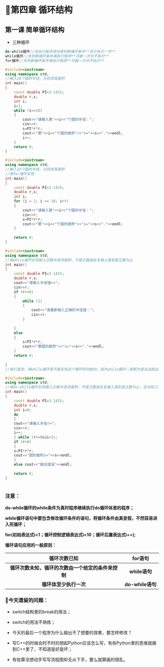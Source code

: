 # 🥩第四章 循环结构

## 第一课 简单循环结构

- 三种循环

```c++
do-while循环//先执行程序语句再判断循环条件**至少执行一次**
while循环//先判断循环条件再执行程序**可能一次也不执行**
for循环//先判断循环条件再执行程序**可能一次也不执行**
```

```C++
#include<iostream>
using namespace std;
//输入10个圆的半径，分别求其面积
int main()
{
    const double PI=3.1415;
    double r,s;
    int i;
    i=1;
    while (i<=10)
    {
        cout<<"请输入第"<<i<<"个圆的半径：";
        cin>>r;
        s=PI*r*r;
        cout<<"第"<<i<<"个圆的面积"<<"s="<<s<<"."<<endl;
        i++;
    }
    return 0;
}
```

```C++
#include<iostream>
using namespace std;
//输入10个圆的半径，分别求其面积
//用for循环实现
int main()
{
    const double PI=3.1415;
    double r,s;
    int i;
    for (i = 1; i <= 10; i++)
    {
        cout<<"请输入第"<<i<<"个圆的半径：";
        cin>>r;
        s=PI*r*r;
        cout<<"第"<<i<<"个圆的面积"<<"s="<<s<<"."<<endl;
    }
    
    return 0;
}
```

```C++
#include<iostream>
using namespace std;
//用while循环实现输入正数半径求面积，不是正数就反复输入直到是正数为止
int main()
{
    const double PI=3.1415;
    double r,s;
    cout<<"请输入半径值r=";
    cin>>r;
    if (r<=0)
    {
        while (1)
        {
            cout<<"请重新输入正确的半径值：";
            cin>>r;
        }
        
    }
    else
    {
        s=PI*r*r;
        cout<<"第圆的面积"<<"s="<<s<<"."<<endl;
    }
    return 0;
    
}
//我们发现，用while循环是不能实现这个循环的功能的，因为while循环一直都为真没法跳出来
```

```C++
#include<iostream>
using namespace std;
//用do-while循环实现输入正数半径求面积，不是正数就反复输入直到是正数为止，总共给三次输入机会，三次过后还没输入正确就输出错误
int main()
{
    const double PI=3.1415;
    double r,s;
    int i=0;
    do
    {
    cout<<"请输入半径r=";
    cin>>r;
    i++;
    } while (r<=0&&i<3);
    if (r>0)
    {
    s=PI*r*r;
    cout<<"圆的面积s="<<s<<endl;
    }
    else cout<<"输出错误"<<endl;
    
    return 0;
} 
    
```

### 注意：

**do-while循环的while条件为真时程序继续执行do循环体里的程序；**

**while循环语句中要包含修改循环条件的语句，将循环条件由真变假，不然容易进入死循环；**

**for(初始表达式i=1；循环控制逻辑表达式i<10；循环后置表达式i++);**

**循环语句应用的一般原则：**

|                    循环次数已知                    |     for语句      |
| :------------------------------------------------: | :--------------: |
| **循环次数未知，循环的次数由一个给定的条件来控制** |  **while语句**   |
|               **循环体至少执行一次**               | **do-while语句** |

### 🍜今天遗留的问题：

- switch结构里的break的用法；

- switch的用法不熟练；

- 今天的最后一个程序为什么输出不了想要的效果，要怎样修改？

- 写C++的时候会时不时的想起Python应该怎么写，有些Python里的思维就搬到C++里了，不知道是好是坏；

- 有些算法想动手写写流程图却无从下手，要么就算画的很乱。
